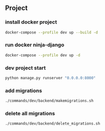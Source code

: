 ## Project


### install docker project
```bash
docker-compose --profile dev up --build -d
```

### run docker ninja-django
```bash
docker-compose --profile dev up -d
```

### dev project start
```bash
python manage.py runserver "0.0.0.0:8000"
```

### add migrations
```bash
./commands/dev/backend/makemigrations.sh
```

### delete all migrations
```bash
./commands/dev/backend/delete_migrations.sh
```
